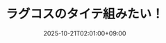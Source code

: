 ---
title: "ラグコスのタイテ組みたい！"
date: 2025-10-21T02:01:00+09:00
draft: false
categories: ["event"]
#tags: [""]
#featureimage: ""
expiryDate: 2025-11-01T18:59:59+09:00
externalUrl: "https://x.com/98tml/status/1983631547308839209"
---